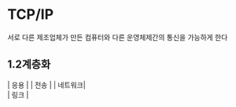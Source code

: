 # TCP/IP

서로 다른 제조업체가 만든 컴퓨터와 다른 운영체제간의 통신을 가능하게 한다

## 1.2계층화

| 응용    | 
| 전송    |
| 네트워크|  
|  링크   |   

